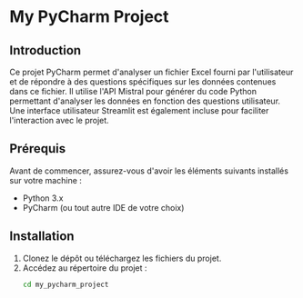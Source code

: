 # My PyCharm Project

## Introduction

Ce projet PyCharm permet d'analyser un fichier Excel fourni par l'utilisateur et de répondre à des questions spécifiques sur les données contenues dans ce fichier. Il utilise l'API Mistral pour générer du code Python permettant d'analyser les données en fonction des questions utilisateur. Une interface utilisateur Streamlit est également incluse pour faciliter l'interaction avec le projet.

## Prérequis

Avant de commencer, assurez-vous d'avoir les éléments suivants installés sur votre machine :

- Python 3.x
- PyCharm (ou tout autre IDE de votre choix)

## Installation

1. Clonez le dépôt ou téléchargez les fichiers du projet.
2. Accédez au répertoire du projet :
   ```bash
   cd my_pycharm_project
